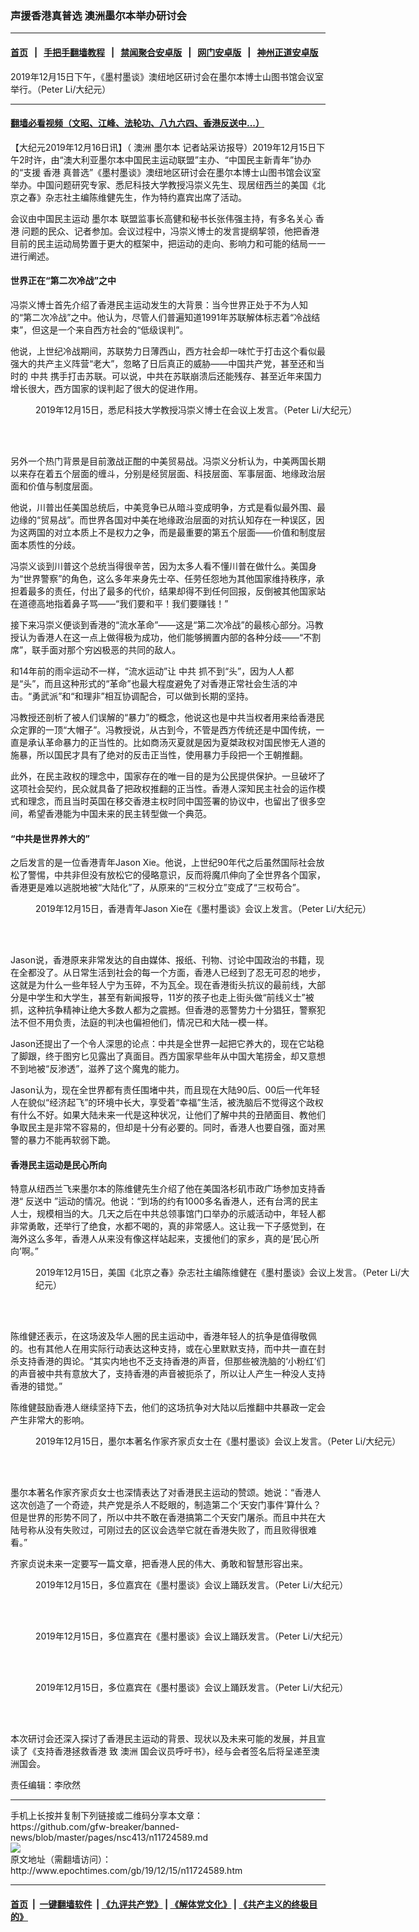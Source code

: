 ### 声援香港真普选 澳洲墨尔本举办研讨会
------------------------

#### [首页](https://github.com/gfw-breaker/banned-news/blob/master/README.md) &nbsp;&nbsp;|&nbsp;&nbsp; [手把手翻墙教程](https://github.com/gfw-breaker/guides/wiki) &nbsp;&nbsp;|&nbsp;&nbsp; [禁闻聚合安卓版](https://github.com/gfw-breaker/bn-android) &nbsp;&nbsp;|&nbsp;&nbsp; [网门安卓版](https://github.com/oGate2/oGate) &nbsp;&nbsp;|&nbsp;&nbsp; [神州正道安卓版](https://github.com/SzzdOgate/update) 



<div><img alt="" class="aligncenter wp-post-image" src="http://i.epochtimes.com/assets/uploads/2019/12/PHOTO-2019-12-15-15-15-36-600x400.jpg"/>
<div class="red16 caption">
 2019年12月15日下午，《墨村墨谈》澳纽地区研讨会在墨尔本博士山图书馆会议室举行。（Peter Li/大纪元）
</div>
</div><hr/>

#### [翻墙必看视频（文昭、江峰、法轮功、八九六四、香港反送中...）](https://github.com/gfw-breaker/banned-news/blob/master/pages/link3.md)

<div><p>
 【大纪元2019年12月16日讯】（
 <ok href="http://www.epochtimes.com/gb/tag/%E6%BE%B3%E6%B4%B2.html">
  澳洲
 </ok>
 <ok href="http://www.epochtimes.com/gb/tag/%E5%A2%A8%E5%B0%94%E6%9C%AC.html">
  墨尔本
 </ok>
 记者站采访报导）2019年12月15日下午2时许，由“澳大利亚墨尔本中国民主运动联盟”主办、“中国民主新青年”协办的“支援
 <ok href="http://www.epochtimes.com/gb/tag/%E9%A6%99%E6%B8%AF.html">
  香港
 </ok>
 真普选”《墨村墨谈》澳纽地区研讨会在墨尔本博士山图书馆会议室举办。中国问题研究专家、悉尼科技大学教授冯崇义先生、现居纽西兰的美国《北京之春》杂志社主编陈维健先生，作为特约嘉宾出席了活动。
</p>
<p>
 会议由中国民主运动
 <ok href="http://www.epochtimes.com/gb/tag/%E5%A2%A8%E5%B0%94%E6%9C%AC.html">
  墨尔本
 </ok>
 联盟监事长高健和秘书长张伟强主持，有多名关心
 <ok href="http://www.epochtimes.com/gb/tag/%E9%A6%99%E6%B8%AF.html">
  香港
 </ok>
 问题的民众、记者参加。会议过程中，冯崇义博士的发言提纲挈领，他把香港目前的民主运动局势置于更大的框架中，把运动的走向、影响力和可能的结局一一进行阐述。
</p>
<h4>
 世界正在“第二次冷战”之中
</h4>
<p>
 冯崇义博士首先介绍了香港民主运动发生的大背景：当今世界正处于不为人知的“第二次冷战”之中。他认为，尽管人们普遍知道1991年苏联解体标志着“冷战结束”，但这是一个来自西方社会的“低级误判”。
</p>
<p>
 他说，上世纪冷战期间，苏联势力日薄西山，西方社会却一味忙于打击这个看似最强大的共产主义阵营“老大”，忽略了日后真正的威胁——中国共产党，甚至还和当时的
 <ok href="http://www.epochtimes.com/gb/tag/%E4%B8%AD%E5%85%B1.html">
  中共
 </ok>
 携手打击苏联。可以说，中共在苏联崩溃后还能残存、甚至近年来国力增长很大，西方国家的误判起了很大的促进作用。
</p>
<figure class="wp-caption aligncenter" id="attachment_11724610" style="width: 600px">
 <ok href="http://i.epochtimes.com/assets/uploads/2019/12/File-16-12-19-07-15-30.png">
  <img alt="" class="size-large wp-image-11724610" src="http://i.epochtimes.com/assets/uploads/2019/12/File-16-12-19-07-15-30-600x400.png"/>
 </ok>
 <br/><figcaption class="wp-caption-text">
  2019年12月15日，悉尼科技大学教授冯崇义博士在会议上发言。（Peter Li/大纪元）
 </figcaption><br/>
</figure><br/>
<p>
 另外一个热门背景是目前激战正酣的中美贸易战。冯崇义分析认为，中美两国长期以来存在着五个层面的缠斗，分别是经贸层面、科技层面、军事层面、地缘政治层面和价值与制度层面。
</p>
<p>
 他说，川普出任美国总统后，中美竞争已从暗斗变成明争，方式是看似最外围、最边缘的“贸易战”。而世界各国对中美在地缘政治层面的对抗认知存在一种误区，因为这两国的对立本质上不是权力之争，而是最重要的第五个层面——价值和制度层面本质性的分歧。
</p>
<p>
 冯崇义谈到川普这个总统当得很辛苦，因为太多人看不懂川普在做什么。美国身为“世界警察”的角色，这么多年来身先士卒、任劳任怨地为其他国家维持秩序，承担着最多的责任，付出了最多的代价，结果却得不到任何回报，反倒被其他国家站在道德高地指着鼻子骂——“我们要和平！我们要赚钱！”
</p>
<p>
 接下来冯崇义便谈到香港的“流水革命”——这是“第二次冷战”的最核心部分。冯教授认为香港人在这一点上做得极为成功，他们能够搁置内部的各种分歧——“不割席”，联手面对那个穷凶极恶的共同的敌人。
</p>
<p>
 和14年前的雨伞运动不一样，“流水运动”让
 <ok href="http://www.epochtimes.com/gb/tag/%E4%B8%AD%E5%85%B1.html">
  中共
 </ok>
 抓不到“头”，因为人人都是“头”，而且这种形式的“革命”也最大程度避免了对香港正常社会生活的冲击。“勇武派”和“和理非”相互协调配合，可以做到长期的坚持。
</p>
<p>
 冯教授还剖析了被人们误解的“暴力”的概念，他说这也是中共当权者用来给香港民众定罪的一顶“大帽子”。冯教授说，从古到今，不管是西方传统还是中国传统，一直是承认革命暴力的正当性的。比如商汤灭夏就是因为夏桀政权对国民惨无人道的施暴，所以国民才具有了绝对的反击正当性，使用暴力手段把一个王朝推翻。
</p>
<p>
 此外，在民主政权的理念中，国家存在的唯一目的是为公民提供保护。一旦破坏了这项社会契约，民众就具备了把政权推翻的正当性。香港人深知民主社会的运作模式和理念，而且当时英国在移交香港主权时同中国签署的协议中，也留出了很多空间，希望香港能为中国未来的民主转型做一个典范。
</p>
<h4>
 “中共是世界养大的”
</h4>
<p>
 之后发言的是一位香港青年Jason Xie。他说，上世纪90年代之后虽然国际社会放松了警惕，中共非但没有放松它的侵略意识，反而将魔爪伸向了全世界各个国家，香港更是难以逃脱地被“大陆化”了，从原来的“三权分立”变成了“三权苟合”。
</p>
<figure class="wp-caption aligncenter" id="attachment_11724612" style="width: 600px">
 <ok href="http://i.epochtimes.com/assets/uploads/2019/12/File-16-12-19-07-14-59.png">
  <img alt="" class="size-large wp-image-11724612" src="http://i.epochtimes.com/assets/uploads/2019/12/File-16-12-19-07-14-59-600x400.png"/>
 </ok>
 <br/><figcaption class="wp-caption-text">
  2019年12月15日，香港青年Jason Xie在《墨村墨谈》会议上发言。（Peter Li/大纪元）
 </figcaption><br/>
</figure><br/>
<p>
 Jason说，香港原来非常发达的自由媒体、报纸、刊物、讨论中国政治的书籍，现在全都没了。从日常生活到社会的每一个方面，香港人已经到了忍无可忍的地步，这就是为什么一些年轻人宁为玉碎，不为瓦全。现在香港街头抗议的最前线，大部分是中学生和大学生，甚至有新闻报导，11岁的孩子也走上街头做“前线义士”被抓，这种抗争精神让绝大多数人都为之震撼。但香港的恶警势力十分猖狂，警察犯法不但不用负责，法庭的判决也偏袒他们，情况已和大陆一模一样。
</p>
<p>
 Jason还提出了一个令人深思的论点：中共是全世界一起把它养大的，现在它站稳了脚跟，终于图穷匕见露出了真面目。西方国家早些年从中国大笔捞金，却又意想不到地被“反渗透”，滋养了这个魔鬼的能力。
</p>
<p>
 Jason认为，现在全世界都有责任围堵中共，而且现在大陆90后、00后一代年轻人在貌似“经济起飞”的环境中长大，享受着“幸福”生活，被洗脑后不觉得这个政权有什么不好。如果大陆未来一代是这种状况，让他们了解中共的丑陋面目、教他们争取民主是非常不容易的，但却是十分有必要的。同时，香港人也要自强，面对黑警的暴力不能再软弱下跪。
</p>
<h4>
 香港民主运动是民心所向
</h4>
<p>
 特意从纽西兰飞来墨尔本的陈维健先生介绍了他在美国洛杉矶市政广场参加支持香港“
 <ok href="http://www.epochtimes.com/gb/tag/%E5%8F%8D%E9%80%81%E4%B8%AD.html">
  反送中
 </ok>
 ”运动的情况。他说：“到场的约有1000多名香港人，还有台湾的民主人士，规模相当的大。几天之后在中共总领事馆门口举办的示威活动中，年轻人都非常勇敢，还举行了绝食，水都不喝的，真的非常感人。这让我一下子感觉到，在海外这么多年，香港人从来没有像这样站起来，支援他们的家乡，真的是‘民心所向’啊。”
</p>
<figure class="wp-caption aligncenter" id="attachment_11724613" style="width: 600px">
 <ok href="http://i.epochtimes.com/assets/uploads/2019/12/File-16-12-19-07-18-29.png">
  <img alt="" class="size-large wp-image-11724613" src="http://i.epochtimes.com/assets/uploads/2019/12/File-16-12-19-07-18-29-600x400.png"/>
 </ok>
 <br/><figcaption class="wp-caption-text">
  2019年12月15日，美国《北京之春》杂志社主编陈维健在《墨村墨谈》会议上发言。（Peter Li/大纪元）
 </figcaption><br/>
</figure><br/>
<p>
 陈维健还表示，在这场波及华人圈的民主运动中，香港年轻人的抗争是值得敬佩的。也有其他人在用实际行动表达这种支持，或在心里默默支持，而中共一直在封杀支持香港的舆论。“其实内地也不乏支持香港的声音，但那些被洗脑的‘小粉红’们的声音被中共有意放大了，支持香港的声音被扼杀了，所以让人产生一种没人支持香港的错觉。”
</p>
<p>
 陈维健鼓励香港人继续坚持下去，他们的这场抗争对大陆以后推翻中共暴政一定会产生非常大的影响。
</p>
<figure class="wp-caption aligncenter" id="attachment_11724649" style="width: 600px">
 <ok href="http://i.epochtimes.com/assets/uploads/2019/12/Capture-1.png">
  <img alt="" class="size-large wp-image-11724649" src="http://i.epochtimes.com/assets/uploads/2019/12/Capture-1-600x391.png"/>
 </ok>
 <br/><figcaption class="wp-caption-text">
  2019年12月15日，墨尔本著名作家齐家贞女士在《墨村墨谈》会议上发言。（Peter Li/大纪元）
 </figcaption><br/>
</figure><br/>
<p>
 墨尔本著名作家齐家贞女士也深情表达了对香港民主运动的赞颂。她说：“香港人这次创造了一个奇迹，共产党是杀人不眨眼的，制造第二个‘天安门事件’算什么？但是世界的形势不同了，所以中共不敢在香港搞第二个天安门屠杀。而且中共在大陆号称从没有失败过，可刚过去的区议会选举它就在香港失败了，而且败得很难看。”
</p>
<p>
 齐家贞说未来一定要写一篇文章，把香港人民的伟大、勇敢和智慧形容出来。
</p>
<figure class="wp-caption aligncenter" id="attachment_11724653" style="width: 600px">
 <img alt="" class="wp-image-11724653 size-large" src="http://i.epochtimes.com/assets/uploads/2019/12/File-16-12-19-07-17-04-600x400.png"/>
 <br/><figcaption class="wp-caption-text">
  2019年12月15日，多位嘉宾在《墨村墨谈》会议上踊跃发言。（Peter Li/大纪元）
 </figcaption><br/>
</figure><br/>
<figure class="wp-caption aligncenter" id="attachment_11724657" style="width: 600px">
 <ok href="http://i.epochtimes.com/assets/uploads/2019/12/File-16-12-19-07-17-54-1.png">
  <img alt="" class="wp-image-11724657 size-large" src="http://i.epochtimes.com/assets/uploads/2019/12/File-16-12-19-07-17-54-1-600x400.png"/>
 </ok>
 <br/><figcaption class="wp-caption-text">
  2019年12月15日，多位嘉宾在《墨村墨谈》会议上踊跃发言。（Peter Li/大纪元）
 </figcaption><br/>
</figure><br/>
<figure class="wp-caption aligncenter" id="attachment_11724655" style="width: 600px">
 <ok href="http://i.epochtimes.com/assets/uploads/2019/12/File-16-12-19-07-19-56.png">
  <img alt="" class="wp-image-11724655 size-large" src="http://i.epochtimes.com/assets/uploads/2019/12/File-16-12-19-07-19-56-600x400.png"/>
 </ok>
 <br/><figcaption class="wp-caption-text">
  2019年12月15日，多位嘉宾在《墨村墨谈》会议上踊跃发言。（Peter Li/大纪元）
 </figcaption><br/>
</figure><br/>
<p>
 本次研讨会还深入探讨了香港民主运动的背景、现状以及未来可能的发展，并且宣读了《支持香港拯救香港 致
 <ok href="http://www.epochtimes.com/gb/tag/%E6%BE%B3%E6%B4%B2.html">
  澳洲
 </ok>
 国会议员呼吁书》，经与会者签名后将呈递至澳洲国会。
</p>
<p>
 责任编辑：李欣然
</p>
</div>
<hr/>
手机上长按并复制下列链接或二维码分享本文章：<br/>
https://github.com/gfw-breaker/banned-news/blob/master/pages/nsc413/n11724589.md <br/>
<a href='https://github.com/gfw-breaker/banned-news/blob/master/pages/nsc413/n11724589.md'><img src='https://github.com/gfw-breaker/banned-news/blob/master/pages/nsc413/n11724589.md.png'/></a> <br/>
原文地址（需翻墙访问）：http://www.epochtimes.com/gb/19/12/15/n11724589.htm


------------------------
#### [首页](https://github.com/gfw-breaker/banned-news/blob/master/README.md) &nbsp;|&nbsp; [一键翻墙软件](https://github.com/gfw-breaker/nogfw/blob/master/README.md) &nbsp;| [《九评共产党》](https://github.com/gfw-breaker/9ping.md/blob/master/README.md#九评之一评共产党是什么) | [《解体党文化》](https://github.com/gfw-breaker/jtdwh.md/blob/master/README.md) | [《共产主义的终极目的》](https://github.com/gfw-breaker/gczydzjmd.md/blob/master/README.md)


<img src='http://gfw-breaker.win/banned-news/pages/nsc413/n11724589.md' width='0px' height='0px'/>